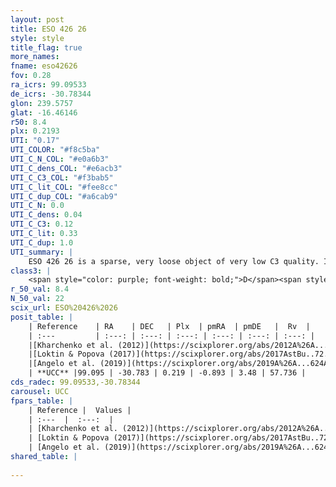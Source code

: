 ```yaml
---
layout: post
title: ESO 426 26
style: style
title_flag: true
more_names: 
fname: eso42626
fov: 0.28
ra_icrs: 99.09533
de_icrs: -30.78344
glon: 239.5757
glat: -16.46146
r50: 8.4
plx: 0.2193
UTI: "0.17"
UTI_COLOR: "#f8c5ba"
UTI_C_N_COL: "#e0a6b3"
UTI_C_dens_COL: "#e6acb3"
UTI_C_C3_COL: "#f3bab5"
UTI_C_lit_COL: "#fee8cc"
UTI_C_dup_COL: "#a6cab9"
UTI_C_N: 0.0
UTI_C_dens: 0.04
UTI_C_C3: 0.12
UTI_C_lit: 0.33
UTI_C_dup: 1.0
UTI_summary: |
    ESO 426 26 is a sparse, very loose object of very low C3 quality. It is poorly studied in the literature, with no articles listed in the last 6 years.<br><br><span style="color: #99180f; font-weight: bold;">Warning: </span>contains less than 25 stars with <i>P>0.5</i> estimated.
class3: |
    <span style="color: purple; font-weight: bold;">D</span><span style="color: red; font-weight: bold;">C</span>
r_50_val: 8.4
N_50_val: 22
scix_url: ESO%20426%2026
posit_table: |
    | Reference    | RA    | DEC   | Plx  | pmRA  | pmDE   |  Rv  |
    | :---         | :---: | :---: | :---: | :---: | :---: | :---: |
    |[Kharchenko et al. (2012)](https://scixplorer.org/abs/2012A%26A...543A.156K) | 99.075 | -30.865 | -- | 0.48 | 0.96 | -- |
    |[Loktin & Popova (2017)](https://scixplorer.org/abs/2017AstBu..72..257L) | 99.075 | -30.858 | -- | 0.081 | 0.059 | 49.0 |
    |[Angelo et al. (2019)](https://scixplorer.org/abs/2019A%26A...624A...8A) | 99.075 | -30.866 | -- | -- | -- | -- |
    | **UCC** |99.095 | -30.783 | 0.219 | -0.893 | 3.48 | 57.736 | 
cds_radec: 99.09533,-30.78344
carousel: UCC
fpars_table: |
    | Reference |  Values |
    | :---  |  :---:  |
    | [Kharchenko et al. (2012)](https://scixplorer.org/abs/2012A%26A...543A.156K) | `e_bv=0.177, distance=1474, log_age=9.215` |
    | [Loktin & Popova (2017)](https://scixplorer.org/abs/2017AstBu..72..257L) | `E(B-V)=0.158, Dmod=12.541, logt=9.04` |
    | [Angelo et al. (2019)](https://scixplorer.org/abs/2019A%26A...624A...8A) | `dsun=2.0, Age=0.63, Mphot=29` |
shared_table: |
    
---
```

